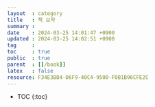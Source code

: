 ```yaml
---
layout  : category
title   : 책 요약
summary : 
date    : 2024-03-25 14:01:47 +0900
updated : 2024-03-25 14:02:51 +0900
tag     : 
toc     : true
public  : true
parent  : [[/book]]
latex   : false
resource: F34E3BB4-D6F9-40C4-9500-F0B1B96CFE2C
---
```

* TOC
{:toc}

